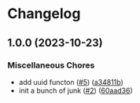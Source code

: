 # Changelog

## 1.0.0 (2023-10-23)


### Miscellaneous Chores

* add uuid functon ([#5](https://github.com/defenseunicorns/delivery-aws-iac-utils/issues/5)) ([a34811b](https://github.com/defenseunicorns/delivery-aws-iac-utils/commit/a34811b383566fe54a13706477325795156b26e3))
* init a bunch of junk ([#2](https://github.com/defenseunicorns/delivery-aws-iac-utils/issues/2)) ([60aad36](https://github.com/defenseunicorns/delivery-aws-iac-utils/commit/60aad36d34b423bc7bbee22fb68a4c7561cc6a86))
